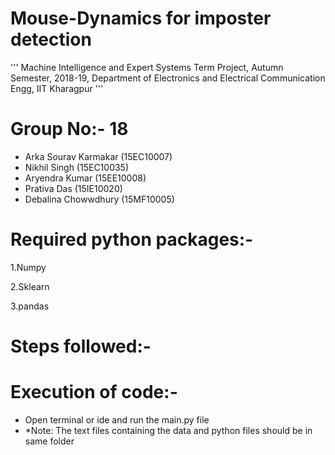 # Mouse-Dynamics for imposter detection
  '''
  Machine Intelligence and Expert Systems Term Project, 
  Autumn Semester, 2018-19,
  Department of Electronics and Electrical Communication Engg,
  IIT Kharagpur
  '''

# Group No:- 18
- Arka Sourav Karmakar         (15EC10007)
- Nikhil Singh                 (15EC10035)
- Aryendra Kumar               (15EE10008)
- Prativa Das                  (15IE10020)
- Debalina Chowwdhury          (15MF10005)

# Required python packages:-
  1.Numpy 

  2.Sklearn 

  3.pandas

# Steps followed:-

# Execution of code:-
- Open terminal or ide and run the main.py file
- *Note: The text files containing the data and python files should be in same folder
